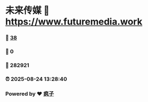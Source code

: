 # 未来传媒 :link: https://www.futuremedia.work 
### :page_facing_up: [38](https://www.futuremedia.work/tag.html) 
### :speech_balloon: 0 
### :hibiscus: 282921 
### :alarm_clock: 2025-08-24 13:28:40 
### Powered by :heart: [疯子](https://github.com/granthuang999/Gmeek)
